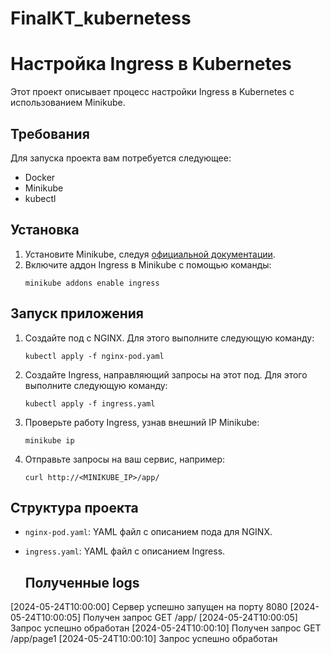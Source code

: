# FinalKT_kubernetess
# Настройка Ingress в Kubernetes

Этот проект описывает процесс настройки Ingress в Kubernetes с использованием Minikube.

## Требования

Для запуска проекта вам потребуется следующее:

- Docker
- Minikube
- kubectl

## Установка

1. Установите Minikube, следуя [официальной документации](https://minikube.sigs.k8s.io/docs/start/).
2. Включите аддон Ingress в Minikube с помощью команды:
   ```
   minikube addons enable ingress
   ```

## Запуск приложения

1. Создайте под с NGINX. Для этого выполните следующую команду:
   ```
   kubectl apply -f nginx-pod.yaml
   ```

2. Создайте Ingress, направляющий запросы на этот под. Для этого выполните следующую команду:
   ```
   kubectl apply -f ingress.yaml
   ```

3. Проверьте работу Ingress, узнав внешний IP Minikube:
   ```
   minikube ip
   ```

4. Отправьте запросы на ваш сервис, например:
   ```
   curl http://<MINIKUBE_IP>/app/
   ```

## Структура проекта

- `nginx-pod.yaml`: YAML файл с описанием пода для NGINX.
- `ingress.yaml`: YAML файл с описанием Ingress.

  ## Полученные logs
[2024-05-24T10:00:00] Сервер успешно запущен на порту 8080
[2024-05-24T10:00:05] Получен запрос GET /app/
[2024-05-24T10:00:05] Запрос успешно обработан
[2024-05-24T10:00:10] Получен запрос GET /app/page1
[2024-05-24T10:00:10] Запрос успешно обработан

